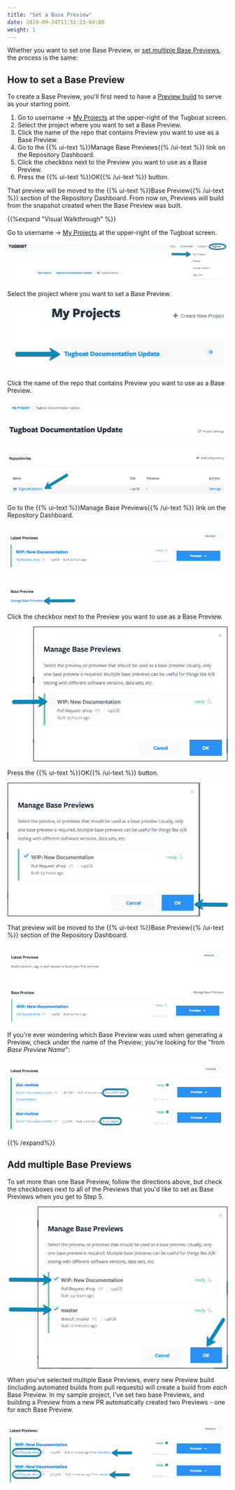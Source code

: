 ```yaml
---
title: "Set a Base Preview"
date: 2019-09-24T11:51:23-04:00
weight: 1
---
```


Whether you want to set one Base Preview, or
[set multiple Base Previews](#add-multiple-base-previews), the process is the
same:

## How to set a Base Preview

To create a Base Preview, you'll first need to have a
[Preview build](../../administer-previews/build-previews/) to serve as your
starting point.

1. Go to username -> [My Projects](https://dashboard.tugboat.qa/projects) at the
   upper-right of the Tugboat screen.
2. Select the project where you want to set a Base Preview.
3. Click the name of the repo that contains Preview you want to use as a Base
   Preview.
4. Go to the {{% ui-text %}}Manage Base Previews{{% /ui-text %}} link on the
   Repository Dashboard.
5. Click the checkbox next to the Preview you want to use as a Base Preview.
6. Press the {{% ui-text %}}OK{{% /ui-text %}} button.

That preview will be moved to the {{% ui-text %}}Base Preview{{% /ui-text %}}
section of the Repository Dashboard. From now on, Previews will build from the
snapshot created when the Base Preview was built.

{{%expand "Visual Walkthrough" %}}

Go to username -> [My Projects](https://dashboard.tugboat.qa/projects) at the
upper-right of the Tugboat screen.

![Go to username -> My Projects](/_images/go-to-user-my-projects.png)

Select the project where you want to set a Base Preview.

![Select the project](/_images/select-a-project.png)

Click the name of the repo that contains Preview you want to use as a Base
Preview.

![Click into Tugboat repository](/_images/click-into-tugboat-repository.png)

Go to the {{% ui-text %}}Manage Base Previews{{% /ui-text %}} link on the
Repository Dashboard.

![Go to Manage Base Previews](/_images/set-base-preview-go-to-manage-base-previews.png)

Click the checkbox next to the Preview you want to use as a Base Preview.

![Click the checkbox to select a Base Preview](/_images/set-base-preview-click-checkbox.png)

Press the {{% ui-text %}}OK{{% /ui-text %}} button.

![Press OK to confirm Base Preview](/_images/set-base-preview-press-ok.png)

That preview will be moved to the {{% ui-text %}}Base Preview{{% /ui-text %}}
section of the Repository Dashboard.

![Base Preview in repository](/_images/set-base-preview-after.png)

If you're ever wondering which Base Preview was used when generating a Preview,
check under the name of the Preview; you're looking for the "from _Base Preview
Name_":

![View Base Preview for Preview](/_images/view-base-preview-for-preview.png)

{{% /expand%}}

## Add multiple Base Previews

To set more than one Base Preview, follow the directions above, but check the
checkboxes next to all of the Previews that you'd like to set as Base Previews
when you get to Step 5.

![Set multiple Base Previews](/_images/set-multiple-base-previews.png)

When you've selected multiple Base Previews, every new Preview build (including
automated builds from pull requests) will create a build from _each_ Base
Preview. In my sample project, I've set two base Previews, and building a
Preview from a new PR automatically created two Previews - one for each Base
Preview.

![Multiple Base Previews generating multiple Preview builds](/_images/multiple-base-preview-builds.png)
